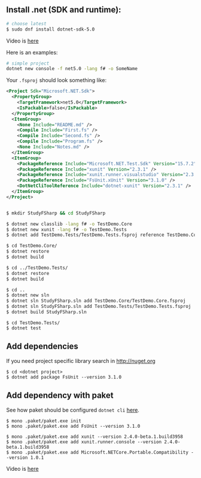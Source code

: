 ## Install .net (SDK and runtime):

```bash
# choose latest
$ sudo dnf install dotnet-sdk-5.0
```

Video is [here](https://www.youtube.com/watch?v=Ar20aMQxR7I)

Here is an examples:

```bash
# simple project
dotnet new console -f net5.0 -lang f# -o SomeName
```
Your `.fsproj` should look something like:

```xml
<Project Sdk="Microsoft.NET.Sdk">
  <PropertyGroup>
    <TargetFramework>net5.0</TargetFramework>
    <IsPackable>false</IsPackable>
  </PropertyGroup>
  <ItemGroup>
    <None Include="README.md" />
    <Compile Include="First.fs" />
    <Compile Include="Second.fs" />
    <Compile Include="Program.fs" />
    <None Include="Notes.md" />
  </ItemGroup>
  <ItemGroup>
    <PackageReference Include="Microsoft.NET.Test.Sdk" Version="15.7.2" />
    <PackageReference Include="xunit" Version="2.3.1" />
    <PackageReference Include="xunit.runner.visualstudio" Version="2.3.1" />
    <PackageReference Include="FsUnit.xUnit" Version="3.1.0" />
    <DotNetCliToolReference Include="dotnet-xunit" Version="2.3.1" />
  </ItemGroup>
</Project>
```

```bash

$ mkdir StudyFSharp && cd StudyFSharp

$ dotnet new classlib -lang f# -o TestDemo.Core
$ dotnet new xunit -lang f# -o TestDemo.Tests
$ dotnet add TestDemo.Tests/TestDemo.Tests.fsproj reference TestDemo.Core/TestDemo.Core.fsproj

$ cd TestDemo.Core/
$ dotnet restore
$ dotnet build

$ cd ../TestDemo.Tests/
$ dotnet restore
$ dotnet build

$ cd ..
$ dotnet new sln
$ dotnet sln StudyFSharp.sln add TestDemo.Core/TestDemo.Core.fsproj
$ dotnet sln StudyFSharp.sln add TestDemo.Tests/TestDemo.Tests.fsproj
$ dotnet build StudyFSharp.sln
```

```plain
$ cd TestDemo.Tests/
$ dotnet test
```

## Add dependencies

If you need project specific library search in http://nuget.org

```plain
$ cd <dotnet project>
$ dotnet add package FsUnit --version 3.1.0
```

## Add dependency with paket

See how paket should be configured ```dotnet cli``` [here](https://fsprojects.github.io/Paket/paket-and-dotnet-cli.html).

```plain
$ mono .paket/paket.exe init
$ mono .paket/paket.exe add FsUnit --version 3.1.0

$ mono .paket/paket.exe add xunit --version 2.4.0-beta.1.build3958
$ mono .paket/paket.exe add xunit.runner.console --version 2.4.0-beta.1.build3958
$ mono .paket/paket.exe add Microsoft.NETCore.Portable.Compatibility --version 1.0.1
```

Video is [here](https://www.youtube.com/watch?v=6ga1nu0BgCs)
